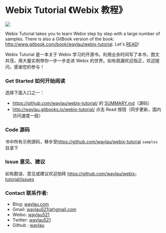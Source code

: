 # Webix Tutorial 《Webix 教程》

![](images/spring-security-logo.jpg)
 
Webix  Tutorial takes you to learn Webix  step by step with a large number of samples. There is also a GitBook version of the book: <http://www.gitbook.com/book/waylau/webix-tutorial>.
Let's [READ](SUMMARY.md)!

Webix Tutorial 是一本关于 Webix 学习的开源书。利用业余时间写了本书，图文并茂，用大量实例带你一步一步走进 Webix 的世界。如有疏漏欢迎指正，欢迎提问。感谢您的参与！
 

### Get Started 如何开始阅读

选择下面入口之一：

* <https://github.com/waylau/webix-tutorial/> 的 [SUMMARY.md](SUMMARY.md)（源码）
* <http://waylau.gitbooks.io/webix-tutorial/> 点击 Read 按钮（同步更新，国内访问速度一般）
 
### Code 源码

书中所有示例源码，移步至<https://github.com/waylau/webix-tutorial>  `samples` 目录下

### Issue 意见、建议

如有勘误、意见或建议欢迎拍砖 <https://github.com/waylau/webix-tutorial/issues>

### Contact 联系作者:

* Blog: [waylau.com](http://waylau.com)
* Gmail: [waylau521(at)gmail.com](mailto:waylau521@gmail.com)
* Weibo: [waylau521](http://weibo.com/waylau521)
* Twitter: [waylau521](https://twitter.com/waylau521)
* Github : [waylau](https://github.com/waylau)
